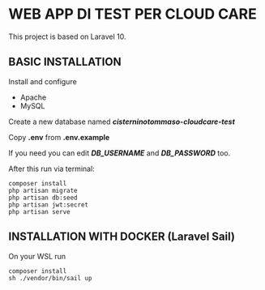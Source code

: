 # WEB APP DI TEST PER CLOUD CARE

This project is based on Laravel 10.

## BASIC INSTALLATION
Install and configure
- Apache
- MySQL

Create a new database named **_cisterninotommaso-cloudcare-test_**

Copy **.env** from **.env.example**

If you need you can edit _**DB_USERNAME**_ and _**DB_PASSWORD**_ too.

After this run via terminal:

    composer install  
    php artisan migrate
    php artisan db:seed
	php artisan jwt:secret 
	php artisan serve  

## INSTALLATION WITH DOCKER (Laravel Sail)
On your WSL run
    
	composer install
    sh ./vendor/bin/sail up

